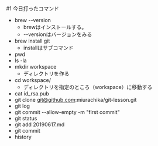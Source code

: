#1 今日打ったコマンド
- brew --version
  - brewはインストールする。
  - --versionはバージョンをみる
- brew install git
  - installはサブコマンド
- pwd
- ls -la
- mkdir workspace
  - ディレクトリを作る
- cd workspace/
  - ディレクトリを指定のところ（workspace）に移動する
- cat id_rsa.pub
- git clone git@github.com:miurachika/git-lesson.git
- git log
- git commit --allow-empty -m "first commit"
- git status
- git add 20190617.md
- git commit
- history